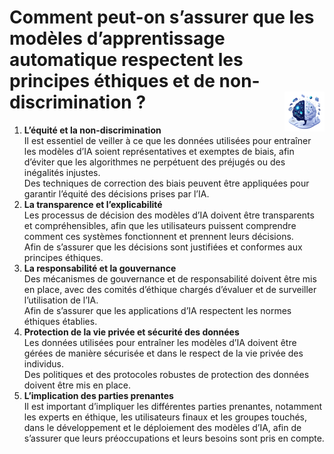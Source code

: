 # **Comment peut-on s’assurer que les modèles d’apprentissage automatique respectent les principes éthiques et de non-discrimination ?**<a href="https://github.com/MiKL5/"><img src="../../../assets/images/ai1.png" alt="L'intelligence artificielle" align="right" height="64px"></a>
1. **L’équité et la non-discrimination**  
   Il est essentiel de veiller à ce que les données utilisées pour entraîner les modèles d’IA soient représentatives et exemptes de biais, afin d’éviter que les algorithmes ne perpétuent des préjugés ou des inégalités injustes.  
   Des techniques de correction des biais peuvent être appliquées pour garantir l’équité des décisions prises par l’IA.
2. **La transparence et l’explicabilité**  
   Les processus de décision des modèles d’IA doivent être transparents et compréhensibles, afin que les utilisateurs puissent comprendre comment ces systèmes fonctionnent et prennent leurs décisions.  
   Afin de s’assurer que les décisions sont justifiées et conformes aux principes éthiques.
3. **La responsabilité et la gouvernance**  
   Des mécanismes de gouvernance et de responsabilité doivent être mis en place, avec des comités d’éthique chargés d’évaluer et de surveiller l’utilisation de l’IA.  
   Afin de s’assurer que les applications d’IA respectent les normes éthiques établies.
4. **Protection de la vie privée et sécurité des données**  
   Les données utilisées pour entraîner les modèles d’IA doivent être gérées de manière sécurisée et dans le respect de la vie privée des individus.  
   Des politiques et des protocoles robustes de protection des données doivent être mis en place.
5. **L’implication des parties prenantes**  
   Il est important d’impliquer les différentes parties prenantes, notamment les experts en éthique, les utilisateurs finaux et les groupes touchés, dans le développement et le déploiement des modèles d’IA, afin de s’assurer que leurs préoccupations et leurs besoins sont pris en compte.

<!-- **⟹ En adoptant ces mesures, on peut s’assurer que les modèles d’apprentissage automatique respectent les principes éthiques et de non-discrimination, tout en favorisant une IA responsable et bénéfique pour la société.** -->